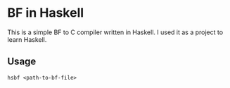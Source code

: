 # BF in Haskell

This is a simple BF to C compiler written in Haskell. I used it as a project to learn Haskell.

## Usage

```
hsbf <path-to-bf-file>
```
